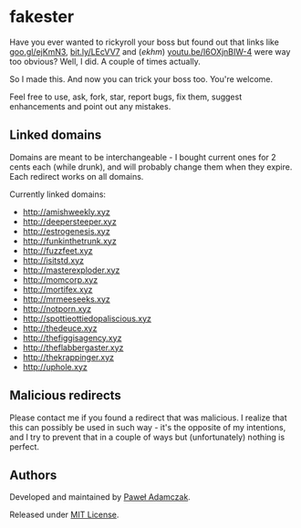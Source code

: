 # fakester
Have you ever wanted to rickyroll your boss but found out that links
like [goo.gl/ejKmN3][rickyroll 1], [bit.ly/LEcVV7][rickyroll 2] and (*ekhm*)
[youtu.be/I6OXjnBIW-4][rickyroll 3] were way too obvious? Well, I did. A couple
of times actually.

So I made this. And now you can trick your boss too. You're welcome.

Feel free to use, ask, fork, star, report bugs, fix them, suggest enhancements
and point out any mistakes.

## Linked domains
Domains are meant to be interchangeable - I bought current ones for 2 cents
each (while drunk), and will probably change them when they expire. Each
redirect works on all domains.

Currently linked domains:
- http://amishweekly.xyz
- http://deepersteeper.xyz
- http://estrogenesis.xyz
- http://funkinthetrunk.xyz
- http://fuzzfeet.xyz
- http://isitstd.xyz
- http://masterexploder.xyz
- http://momcorp.xyz
- http://mortifex.xyz
- http://mrmeeseeks.xyz
- http://notporn.xyz
- http://spottieottiedopaliscious.xyz
- http://thedeuce.xyz
- http://thefiggisagency.xyz
- http://theflabbergaster.xyz
- http://thekrappinger.xyz
- http://uphole.xyz

## Malicious redirects
Please contact me if you found a redirect that was malicious. I realize
that this can possibly be used in such way - it's the opposite of my 
intentions, and I try to prevent that in a couple of ways but
(unfortunately) nothing is perfect.

## Authors
Developed and maintained by [Paweł Adamczak][github pawelad].

Released under [MIT License][license].

[rickyroll 1]: https://goo.gl/ejKmN3
[rickyroll 2]: https://bit.ly/LEcVV7
[rickyroll 3]: https://youtu.be/I6OXjnBIW-4
[github pawelad]: https://github.com/pawelad
[license]: https://github.com/pawelad/fakester/blob/master/LICENSE